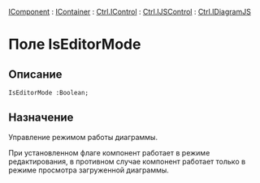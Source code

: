 ﻿---
Link: .Ctrl.IDiagramJS.@IsEditorMode
---

[IComponent](topic:Com.Custom.ComClasses.IComponent.Default) :
[IContainer](topic:Com.Custom.ComClasses.IContainer.Default) :
[Ctrl.IControl](topic:Com.Custom.ComClasses.Ctrl.IControl.Default) :
[Ctrl.IJSControl](topic:Com.Custom.ComClasses.Ctrl.IJSControl.Default) :
[Ctrl.IDiagramJS](Default)

# Поле IsEditorMode

## Описание

    IsEditorMode :Boolean;

## Назначение

Управление режимом работы диаграммы.

При установленном флаге компонент работает в режиме редактирования,
в противном случае компонент работает только в режиме просмотра загруженной диаграммы.


